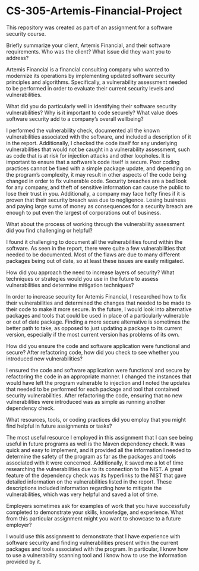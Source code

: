 # CS-305-Artemis-Financial-Project
This repository was created as part of an assignment for a software security course.

Briefly summarize your client, Artemis Financial, and their software requirements. Who was the client? What issue did they want you to address?

Artemis Financial is a financial consulting company who wanted to modernize its operations by implementing updated software security principles and algorithms. Specifically, a vulnerability assessment needed to be performed in order to evaluate their current security levels and vulnerabilities. 

What did you do particularly well in identifying their software security vulnerabilities? Why is it important to code securely? What value does software security add to a company’s overall wellbeing?

I performed the vulnerability check, documented all the known vulnerabilities associated with the software, and included a description of it in the report. Additionally, I checked the code itself for any underlying vulnerabilities that would not be caught in a vulnerability assessment, such as code that is at risk for injection attacks and other loopholes. It is important to ensure that a software’s code itself is secure. Poor coding practices cannot be fixed with a simple package update, and depending on the program’s complexity, it may result in other aspects of the code being changed in order to fix vulnerable code. Security breaches are a bad look for any company, and theft of sensitive information can cause the public to lose their trust in you. Additionally, a company may face hefty fines if it is proven that their security breach was due to negligence. Losing business and paying large sums of money as consequences for a security breach are enough to put even the largest of corporations out of business. 

What about the process of working through the vulnerability assessment did you find challenging or helpful?

I found it challenging to document all the vulnerabilities found within the software. As seen in the report, there were quite a few vulnerabilities that needed to be documented. Most of the flaws are due to many different packages being out of date, so at least these issues are easily mitigated. 

How did you approach the need to increase layers of security? What techniques or strategies would you use in the future to assess vulnerabilities and determine mitigation techniques?

In order to increase security for Artemis Financial, I researched how to fix their vulnerabilities and determined the changes that needed to be made to their code to make it more secure. In the future, I would look into alternative packages and tools that could be used in place of a particularly vulnerable or out of date package. Finding a more secure alternative is sometimes the better path to take, as opposed to just updating a package to its current version, especially if the most current version has problems of its own. 

How did you ensure the code and software application were functional and secure? After refactoring code, how did you check to see whether you introduced new vulnerabilities?

I ensured the code and software application were functional and secure by refactoring the code in an appropriate manner. I changed the instances that would have left the program vulnerable to injection and I noted the updates that needed to be performed for each package and tool that contained security vulnerabilities. After refactoring the code, ensuring that no new vulnerabilities were introduced was as simple as running another dependency check. 

What resources, tools, or coding practices did you employ that you might find helpful in future assignments or tasks?

The most useful resource I employed in this assignment that I can see being useful in future programs as well is the Maven dependency check. It was quick and easy to implement, and it provided all the information I needed to determine the safety of the program as far as the packages and tools associated with it were concerned. Additionally, it saved me a lot of time researching the vulnerabilities due to its connection to the NIST. A great feature of the dependency check was its hyperlinks to the NIST that gave detailed information on the vulnerabilities listed in the report. These descriptions included information regarding how to mitigate the vulnerabilities, which was very helpful and saved a lot of time.

Employers sometimes ask for examples of work that you have successfully completed to demonstrate your skills, knowledge, and experience. What from this particular assignment might you want to showcase to a future employer?

I would use this assignment to demonstrate that I have experience with software security and finding vulnerabilities present within the current packages and tools associated with the program. In particular, I know how to use a vulnerability scanning tool and I know how to use the information provided by it. 

